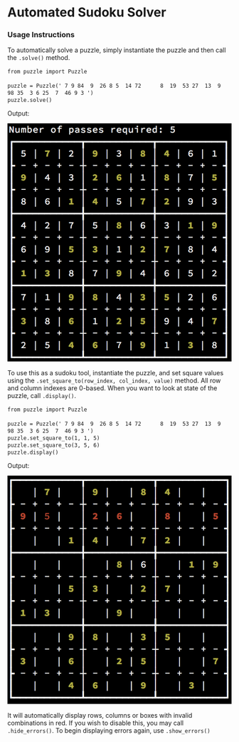 # Automated Sudoku Solver

### Usage Instructions

To automatically solve a puzzle, simply instantiate the puzzle and then call the `.solve()` method.
```
from puzzle import Puzzle

puzzle = Puzzle(' 7 9 84  9  26 8 5  14 72      8  19  53 27  13  9      98 35  3 6 25  7  46 9 3 ')
puzzle.solve()
```

Output:

![Solved Sudoku Puzzle](assets/sudoku_solved.png)

To use this as a sudoku tool, instantiate the puzzle, and set square values using the `.set_square_to(row_index, col_index, value)` method. All row and column indexes are 0-based. When you want to look at state of the puzzle, call `.display()`. 
```
from puzzle import Puzzle

puzzle = Puzzle(' 7 9 84  9  26 8 5  14 72      8  19  53 27  13  9      98 35  3 6 25  7  46 9 3 ')
puzzle.set_square_to(1, 1, 5)
puzzle.set_square_to(3, 5, 6)
puzzle.display()
```

Output:

![Sudoku Puzzle With Error](assets/sudoku_with_error.png)

It will automatically display rows, columns or boxes with invalid combinations in red. If you wish to disable this, you may call `.hide_errors()`. To begin displaying errors again, use `.show_errors()`
